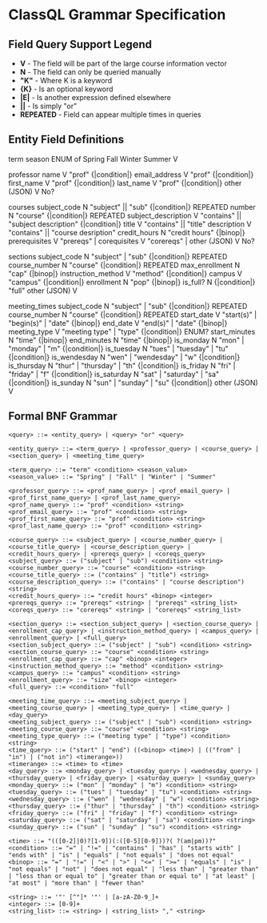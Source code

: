 # ClassQL Grammar Specification

## Field Query Support Legend

- **V** - The field will be part of the large course information vector
- **N** - The field can only be queried manually  
- **"K"** - Where K is a keyword
- **{K}** - Is an optional keyword
- **|E|** - Is another expression defined elsewhere
- **||** - Is simply "or"
- **REPEATED** - Field can appear multiple times in queries

## Entity Field Definitions

term
    season ENUM of Spring Fall Winter Summer V

professor
    name                    V           "prof" {|condition|} <str>
    email_address           V           "prof" {|condition|} <str>
    first_name              V           "prof" {|condition|} <str>
    last_name               V           "prof" {|condition|} <str>
    other (JSON)            V            No?

courses
    subject_code            N           "subject" || "sub" {|condition|} <str> REPEATED
    number                  N           "course" {|condition|} <str>           REPEATED
    subject_description     V           "contains" || "subject description" {|condition|} <str>
    title                   V           "contains" || "title" <str>
    description             V           "contains" || "course desription" <str>
    credit_hours            N           "credit hours" {|binop|} <int>
    prerequisites           V           "prereqs" <str> | <strs>
    corequisites            V           "corereqs" <str> | <strs>
    other (JSON)            V            No?

sections
    subject_code            N           "subject" | "sub" {|condition|} <str> REPEATED
    course_number           N           "course" {|condition|} <str>          REPEATED
    max_enrollment          N           "cap" {|binop|} <int>
    instruction_method      V           "method" {|condition|} <str>
    campus                  V           "campus" {|condition|} <str>
    enrollment              N           "pop" {|binop|} <int>
    is_full? <custom>       N           {|condition|} "full"
    other (JSON)            V

meeting_times
    subject_code            N           "subject" | "sub" {|condition|} <str> REPEATED
    course_number           N           "course" {|condition|} <str>          REPEATED
    start_date              V           "start(s)" | "begin(s)" | "date" {|binop|} <str>
    end_date                V           "end(s)" | "date" {|binop|} <str>
    meeting_type            V           "meeting type" | "type" {|condition|} <str> ENUM?
    start_minutes           N           "time" {|binop|} <str>
    end_minutes             N           "time" {|binop|} <str>
    is_monday               N           "mon" | "monday" | "m" {|condition|} <str>
    is_tuesday              N           "tues" | "tuesday" | "tu" {|condition|} <str>
    is_wendesday            N           "wen" | "wendesday" | "w" {|condition|} <str>
    is_thursday             N           "thur" | "thursday" | "th" {|condition|} <str>
    is_friday               N           "fri" | "friday" | "f" {|condition|} <str>
    is_saturday             N           "sat" | "saturday" | "sa" {|condition|} <str>
    is_sunday               N           "sun" | "sunday" | "su" {|condition|} <str>
    other (JSON)            V

## Formal BNF Grammar

```bnf
<query> ::= <entity_query> | <query> "or" <query>

<entity_query> ::= <term_query> | <professor_query> | <course_query> | <section_query> | <meeting_time_query>

<term_query> ::= "term" <condition> <season_value>
<season_value> ::= "Spring" | "Fall" | "Winter" | "Summer"

<professor_query> ::= <prof_name_query> | <prof_email_query> | <prof_first_name_query> | <prof_last_name_query>
<prof_name_query> ::= "prof" <condition> <string>
<prof_email_query> ::= "prof" <condition> <string>
<prof_first_name_query> ::= "prof" <condition> <string>
<prof_last_name_query> ::= "prof" <condition> <string>

<course_query> ::= <subject_query> | <course_number_query> | <course_title_query> | <course_description_query> | <credit_hours_query> | <prereqs_query> | <coreqs_query>
<subject_query> ::= ("subject" | "sub") <condition> <string>
<course_number_query> ::= "course" <condition> <string>
<course_title_query> ::= ("contains" | "title") <string>
<course_description_query> ::= ("contains" | "course description") <string>
<credit_hours_query> ::= "credit hours" <binop> <integer>
<prereqs_query> ::= "prereqs" <string> | "prereqs" <string_list>
<coreqs_query> ::= "corereqs" <string> | "corereqs" <string_list>

<section_query> ::= <section_subject_query> | <section_course_query> | <enrollment_cap_query> | <instruction_method_query> | <campus_query> | <enrollment_query> | <full_query>
<section_subject_query> ::= ("subject" | "sub") <condition> <string>
<section_course_query> ::= "course" <condition> <string>
<enrollment_cap_query> ::= "cap" <binop> <integer>
<instruction_method_query> ::= "method" <condition> <string>
<campus_query> ::= "campus" <condition> <string>
<enrollment_query> ::= "size" <binop> <integer>
<full_query> ::= <condition> "full"

<meeting_time_query> ::= <meeting_subject_query> | <meeting_course_query> | <meeting_type_query> | <time_query> | <day_query>
<meeting_subject_query> ::= ("subject" | "sub") <condition> <string>
<meeting_course_query> ::= "course" <condition> <string>
<meeting_type_query> ::= ("meeting type" | "type") <condition> <string>
<time_query> ::= ("start" | "end") ((<binop> <time>) | (("from" | "in") | ("not in") <timerange>))
<timerange> ::= <time> to <time>
<day_query> ::= <monday_query> | <tuesday_query> | <wednesday_query> | <thursday_query> | <friday_query> | <saturday_query> | <sunday_query>
<monday_query> ::= ("mon" | "monday" | "m") <condition> <string>
<tuesday_query> ::= ("tues" | "tuesday" | "tu") <condition> <string>
<wednesday_query> ::= ("wen" | "wednesday" | "w") <condition> <string>
<thursday_query> ::= ("thur" | "thursday" | "th") <condition> <string>
<friday_query> ::= ("fri" | "friday" | "f") <condition> <string>
<saturday_query> ::= ("sat" | "saturday" | "sa") <condition> <string>
<sunday_query> ::= ("sun" | "sunday" | "su") <condition> <string>

<time> ::= "(([0-2]|0)?[1-9])(:([0-5][0-9]))?( ?(am|pm))?"
<condition> ::= "=" | "!=" | "contains" | "has" | "starts with" | "ends with" | "is" | "equals" | "not equals" | "does not equal"
<binop> ::= "=" | "!=" | "<" | ">" | "<=" | ">=" | "equals" | "is" | "not equals" | "not" | "does not equal" | "less than" | "greater than" | "less than or equal to" | "greater than or equal to" | "at least" | "at most" | "more than" | "fewer than"

<string> ::= '"' [^"]* '"' | [a-zA-Z0-9_]+
<integer> ::= [0-9]+
<string_list> ::= <string> | <string_list> "," <string>
```